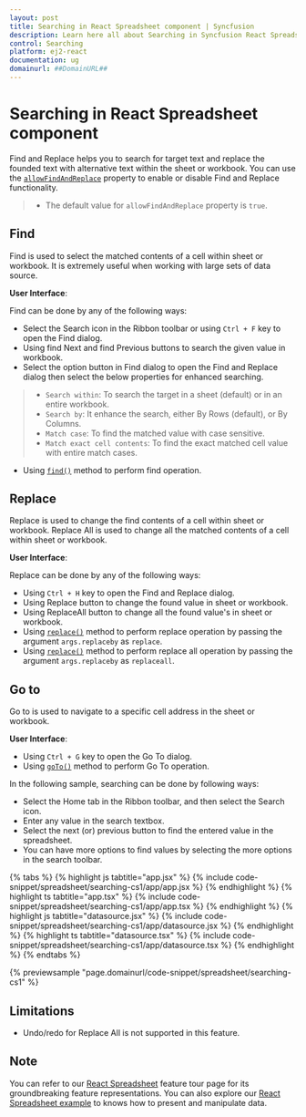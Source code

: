 ```yaml
---
layout: post
title: Searching in React Spreadsheet component | Syncfusion
description: Learn here all about Searching in Syncfusion React Spreadsheet component of Syncfusion Essential JS 2 and more.
control: Searching 
platform: ej2-react
documentation: ug
domainurl: ##DomainURL##
---
```


# Searching in React Spreadsheet component

Find and Replace helps you to search for target text and replace the founded text with alternative text within the sheet or workbook. You can use the [`allowFindAndReplace`](https://ej2.syncfusion.com/react/documentation/api/spreadsheet/#allowfindandreplace) property to enable or disable Find and Replace functionality.

> * The default value for `allowFindAndReplace` property is `true`.

## Find

Find is used to select the matched contents of a cell within sheet or workbook. It is extremely useful when working with large sets of data source.

**User Interface**:

Find can be done by any of the following ways:

* Select the Search icon in the Ribbon toolbar or using `Ctrl + F` key to open the Find dialog.
* Using find Next and find Previous buttons to search the given value in workbook.
* Select the option button in Find dialog to open the Find and Replace dialog then select the below          properties for enhanced searching.

> * `Search within`: To search the target in a sheet (default) or in an entire workbook.
> * `Search by`: It enhance the search, either By Rows (default), or By Columns.
> * `Match case`: To find the matched value with case sensitive.
> * `Match exact cell contents`: To find the exact matched cell value with entire match cases.

* Using [`find()`](../api/spreadsheet/#find) method to perform find operation.

## Replace

Replace is used to change the find contents of a cell within sheet or workbook. Replace All is used to change all the matched contents of a cell within sheet or workbook.

**User Interface**:

Replace can be done by any of the following ways:

* Using `Ctrl + H` key to open the Find and Replace dialog.
* Using Replace button to change the found value in sheet or workbook.
* Using ReplaceAll button to change all the found value's in sheet or workbook.
* Using [`replace()`](../api/spreadsheet/#replace) method to perform replace operation by passing the argument `args.replaceby` as `replace`.
* Using [`replace()`](../api/spreadsheet/#replace) method to perform replace all operation by passing the argument `args.replaceby` as `replaceall`.

## Go to

Go to is used to navigate to a specific cell address in the sheet or workbook.

**User Interface**:

* Using `Ctrl + G` key to open the Go To dialog.
* Using [`goTo()`](../api/spreadsheet/#goto) method to perform Go To operation.

In the following sample, searching can be done by following ways:

* Select the Home tab in the Ribbon toolbar, and then select the Search icon.
* Enter any value in the search textbox.
* Select the next (or) previous button to find the entered value in the spreadsheet.
* You can have more options to find values by selecting the more options in the search toolbar.

{% tabs %}
{% highlight js tabtitle="app.jsx" %}
{% include code-snippet/spreadsheet/searching-cs1/app/app.jsx %}
{% endhighlight %}
{% highlight ts tabtitle="app.tsx" %}
{% include code-snippet/spreadsheet/searching-cs1/app/app.tsx %}
{% endhighlight %}
{% highlight js tabtitle="datasource.jsx" %}
{% include code-snippet/spreadsheet/searching-cs1/app/datasource.jsx %}
{% endhighlight %}
{% highlight ts tabtitle="datasource.tsx" %}
{% include code-snippet/spreadsheet/searching-cs1/app/datasource.tsx %}
{% endhighlight %}
{% endtabs %}

 {% previewsample "page.domainurl/code-snippet/spreadsheet/searching-cs1" %}

## Limitations

* Undo/redo for Replace All is not supported in this feature.

## Note

You can refer to our [React Spreadsheet](https://www.syncfusion.com/react-ui-components/react-spreadsheet) feature tour page for its groundbreaking feature representations. You can also explore our [React Spreadsheet example](https://ej2.syncfusion.com/react/demos/#/material/spreadsheet/default) to knows how to present and manipulate data.